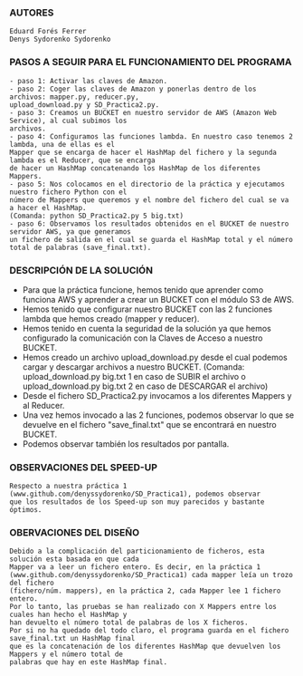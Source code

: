 ### AUTORES
    Eduard Forés Ferrer
    Denys Sydorenko Sydorenko

### PASOS A SEGUIR PARA EL FUNCIONAMIENTO DEL PROGRAMA 

    - paso 1: Activar las claves de Amazon.
    - paso 2: Coger las claves de Amazon y ponerlas dentro de los archivos: mapper.py, reducer.py, 
    upload_download.py y SD_Practica2.py.
    - paso 3: Creamos un BUCKET en nuestro servidor de AWS (Amazon Web Service), al cual subimos los 
    archivos.
    - paso 4: Configuramos las funciones lambda. En nuestro caso tenemos 2 lambda, una de ellas es el 
    Mapper que se encarga de hacer el HashMap del fichero y la segunda lambda es el Reducer, que se encarga 
    de hacer un HashMap concatenando los HashMap de los diferentes Mappers.
    - paso 5: Nos colocamos en el directorio de la práctica y ejecutamos nuestro fichero Python con el 
    número de Mappers que queremos y el nombre del fichero del cual se va a hacer el HashMap. 
    (Comanda: python SD_Practica2.py 5 big.txt)
    - paso 6: Observamos los resultados obtenidos en el BUCKET de nuestro servidor AWS, ya que generamos 
    un fichero de salida en el cual se guarda el HashMap total y el número total de palabras (save_final.txt).
    
### DESCRIPCIÓN DE LA SOLUCIÓN

- Para que la práctica funcione, hemos tenido que aprender como funciona AWS y aprender a crear un BUCKET con el módulo S3 de AWS.
- Hemos tenido que configurar nuestro BUCKET con las 2 funciones lambda que hemos creado (mapper y reducer).
- Hemos tenido en cuenta la seguridad de la solución ya que hemos configurado la comunicación con la Claves de Acceso a nuestro BUCKET.
- Hemos creado un archivo upload_download.py desde el cual podemos cargar y descargar archivos a nuestro BUCKET. (Comanda: upload_download.py big.txt 1 en caso de SUBIR el archivo o upload_download.py big.txt 2 en caso de DESCARGAR el archivo)
- Desde el fichero SD_Practica2.py invocamos a los diferentes Mappers y al Reducer.
- Una vez hemos invocado a las 2 funciones, podemos observar lo que se devuelve en el fichero "save_final.txt" que se encontrará en nuestro BUCKET.
- Podemos observar también los resultados por pantalla.

### OBSERVACIONES DEL SPEED-UP

    Respecto a nuestra práctica 1 (www.github.com/denyssydorenko/SD_Practica1), podemos observar 
    que los resultados de los Speed-up son muy parecidos y bastante óptimos.

### OBERVACIONES DEL DISEÑO

    Debido a la complicación del particionamiento de ficheros, esta solución esta basada en que cada 
    Mapper va a leer un fichero entero. Es decir, en la práctica 1 
    (www.github.com/denyssydorenko/SD_Practica1) cada mapper leía un trozo del fichero 
    (fichero/núm. mappers), en la práctica 2, cada Mapper lee 1 fichero entero.
    Por lo tanto, las pruebas se han realizado con X Mappers entre los cuales han hecho el HashMap y 
    han devuelto el número total de palabras de los X ficheros.
    Por si no ha quedado del todo claro, el programa guarda en el fichero save_final.txt un HashMap final 
    que es la concatenación de los diferentes HashMap que devuelven los Mappers y el número total de 
    palabras que hay en este HashMap final.
